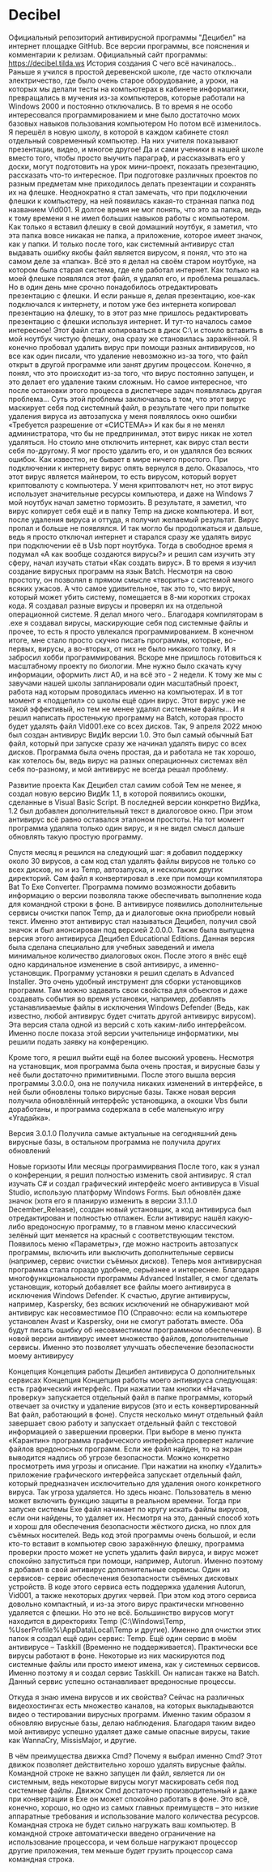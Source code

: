 # Decibel
Официальный репозиторий антивирусной программы "Децибел" на интернет площадке GitHub. Все версии программы, все пояснения и комментарии к релизам. Официальный сайт программы: https://decibel.tilda.ws
История создания
С чего всё начиналось..
Раньше я учился в простой деревенской школе, где часто отключали электричество, где было очень старое оборудование, а уроки, на которых мы делали тесты на компьютерах в кабинете информатики, превращались в мучения из-за компьютеров, которые работали на Windows 2000 и постоянно отключались. В то время я не особо интересовался программированием и мне было достаточно моих базовых навыков пользования компьютером
Но потом всё изменилось. Я перешёл в новую школу, в которой в каждом кабинете стоял отдельный современный компьютер. На них учителя показывают презентации, видео, и многое другое! Да и сами ученики в нашей школе вместо того, чтобы просто выучить параграф, и рассказывать его у доски, могут подготовить на урок мини-проект, показать презентацию, рассказать что-то интересное.
При подготовке различных проектов по разным предметам мне приходилось делать презентации и сохранять их на флешке. Неоднократно я стал замечать, что при подключении флешки к компьютеру, на ней появилась какая-то странная папка под названием Vid001. Я долгое время не мог понять, что это за папка, ведь к тому времени я не имел больших навыков работы с компьютером.
Как только я вставил флешку в свой домашний ноутбук, я заметил, что эта папка вовсе никакая не папка, а приложение, которое имеет значок, как у папки. И только после того, как системный антивирус стал выдавать ошибку якобы файл является вирусом, я понял, что это на самом деле за «папка».
Всё это я делал на своём старом ноутбуке, на котором была старая система, где еле работал интернет. Как только на моей флешке появлялся этот файл, я удалял его, и проблема решалась. Но в один день мне срочно понадобилось отредактировать презентацию с флешки. И если раньше я, делая презентацию, кое-как подключался к интернету, и потом уже без интернета копировал презентацию на флешку, то в этот раз мне пришлось редактировать презентацию с флешки используя интернет. И тут-то началось самое интересное! Этот файл стал копироваться в диск C:\ и стоило вставить в мой ноутбук чистую флешку, она сразу же становилась заражённой. Я конечно пробовал удалить вирус при помощи разных антивирусов, но все как один писали, что удаление невозможно из-за того, что файл открыт в другой программе или занят другим процессом. Конечно, я понял, что это происходит из-за того, что вирус постоянно запущен, и это делает его удаление таким сложным. Но самое интересное, что после остановки этого процесса в диспетчере задач появлялась другая проблема…
Суть этой проблемы заключалась в том, что этот вирус маскирует себя под системный файл, в результате чего при попытке удаления вируса из автозапуска у меня появлялось окно ошибки «Требуется разрешение от «СИСТЕМА»» И как бы я не менял администратора, что бы не предпринимал, этот вирус никак не хотел удаляться. Но стоило мне отключить интернет, как вирус стал вести себя по-другому. Я мог просто удалить его, и он удалялся без всяких ошибок.
Как известно, не бывает в мире ничего простого. При подключении к интернету вирус опять вернулся в дело. Оказалось, что этот вирус является майнером, то есть вирусом, который ворует криптовалюту с компьютера. У меня криптовалютч нет, но этот вирус использует значительные ресурсы компьютера, и даже на Windows 7 мой ноутбук начал заметно тормозить. В результате, я заметил, что вирус копирует себя ещё и в папку Temp на диске компьютера. И вот, после удаления вируса и оттуда, я получил желаемый результат. Вирус пропал и больше не появлялся.
И так могло бы продолжаться и дальше, ведь я просто отключал интернет и старался сразу же удалять вирус при подключении её в Usb порт ноутбука.
Тогда в свободное время я подумал «А как вообще создаются вирусы?» и решил сам изучить эту сферу, начал изучать статьи «Как создать вирус».
В то время я изучил создание вирусных программ на язык Batch. Несмотря на свою простоту, он позволял в прямом смысле «творить» с системой много всяких ужасов. А что самое удивительное, так это то, что вирус, который может убить систему, помещается в 8-ми коротких строках кода. Я создавал разные вирусы и проверял их на отдельной операционной системе. Я делал много чего.. Благодаря компиляторам в .exe я создавал вирусы, маскирующие себя под системные файлы и прочее, то есть я просто увлекался программированием.
В конечном итоге, мне стало просто скучно писать программы, которые, во-первых, вирусы, а во-вторых, от них не было никакого толку. И я забросил хобби программирования.
Вскоре мне пришлось готовиться к масштабному проекту по биологии. Мне нужно было скачать кучу информации, оформить лист А0, и на всё это - 2 недели. К тому же мы с завучами нашей школы запланировали один масштабный проект, работа над которым проводилась именно на компьютерах. И в тот момент я «подцепил» со школы ещё один вирус. Этот вирус уже не такой эффективый, но тем не менее удалял системные файлы…
И я решил написать простенькую программу на Batch, которая просто будет удалять файл Vid001.exe со всех дисков. Так, 9 апреля 2022 мною был создан антивирус ВидИк версии 1.0. Это был самый обычный Бат файл, который при запуске сразу же начинал удалять вирус со всех дисков. Программа была очень простая, да и работала не так хорошо, как хотелось бы, ведь вирус на разных операционных системах вёл себя по-разному, и мой антивирус не всегда решал проблему.


Развитие проекта
Как Децибел стал самим собой
Тем не менее, я создал новую версию ВидИк 1.1, в которой появились окошки, сделанные в Visual Basic Script. В последней версии конкретно ВидИка, 1.2 был добавлен дополнительный текст в диалоговое окно. При этом антивирус всё равно оставался эталоном простоты. На тот момент программа удаляла только один вирус, и я не видел смысл дальше обновлять такую простую программу.

Спустя месяц я решился на следующий шаг: я добавил поддержку около 30 вирусов, а сам код стал удалять файлы вирусов не только со всех дисков, но и из Temp, автозапуска, и нескольких других директорий. Сам файл я конвертировал в .еxe при помощи компилятора Bat To Exe Converter. Программа помимо возможности добавить информацию о версии позволяла также обеспечивать выполнение кода для командной строки в фоне. В антивирусе появились дополнительные сервисы очистки папок Temp, да и диалоговые окна приобрели новый текст. Именно этот антивирус стал называться Децибел, получил свой значок и был анонсирован под версией 2.0.0.0. Также была выпущена версия этого антивируса Децибел Educational Editions. Данная версия была сделана специально для учебных заведений и имела минимальное количество диалоговых окон. После этого я внёс ещё одно кардинальное изменение в свой антивирус, а именно- установщик. Программу установки я решил сделать в Advanced Installer. Это очень удобный инструмент для сборки установщиков программ. Там можно задавать свои свойства для объектов и даже создавать события во время установки, например, добавлять устанавливаемые файлы в исключения Windows Defender (Ведь, как известно, любой антивирус будет считать другой антивирус вирусом). Эта версия стала одной из версий с хоть каким-либо интерфейсом. Именно после показа этой версии учительнице информатики, мы решили подать заявку на конференцию.

Кроме того, я решил выйти ещё на более высокий уровень. Несмотря на установщик, моя программа была очень простая, и вирусные базы у неё были достаточно примитивными. После этого вышла версия программы 3.0.0.0, она не получила никаких изменений в интерфейсе, в ней были обновлены только вирусные базы. Также новая версия получила обновлённый интерфейс установщика, а окошки Vbs были доработаны, и программа содержала в себе маленькую игру «Угадайка».

Версия 3.0.1.0 Получила самые актуальные на сегодняшний день вирусные базы, в остальном программа не получила других обновлений


Новые горизоты
Или месяцы программирвания
После того, как я узнал о конференции, я решил полностью изменить свой антивирус. Я стал изучать C# и создал графический интерфейс моего антивируса в Visual Studio, использую платформу Windows Forms. Был обновлён даже значок (хотя его я планирую изменить в версии 3.1.1.0 December_Release), создан новый установщик, а код антивируса был отредактирован и полностью отлажен. Если антивирус нашёл какую-либо вредоносную программу, то в главном меню классический зелёный щит меняется на красный с соответствующим текстом. Появилось меню «Параметры», где можно настроить автозапуск программы, включить или выключить дополнительные сервисы (например, сервис очистки съёмных дисков). Теперь моя антивирусная программа стала гораздо удобнее, серьёзнее и интереснее. Благодаря многофункциональности программы Advanced Installer, я смог сделать установщик, который добавляет все файлы моего антивируса в исключения Windows Defender. К счастью, другие антивирусы, например, Kaspersky, без всяких исключений не обнаруживают мой антивирус как несовместимое ПО (Справочно: если на компьютере установлен Avast и Kaspersky, они не смогут работать вместе. Оба будут писать ошибку об несовместимом программном обеспечении).
В новой версии антивирус имеет множество файлов, дополнительные сервисы. Именно это позволяет улучшать обеспечение безопасности моему антивирусу

Концепция
Концепция работы Децибел антивируса
О дополнительных сервисах
Концепция
Концепция работы моего антивируса следующая: есть графический интерфейс. При нажатии там кнопки «Начать проверку» запускается отдельный файл в папке программы, который отвечает за очистку и удаление вирусов (это и есть конвертированный Bat файл, работающий в фоне). Спустя несколько минут отдельный файл завершает свою работу и запускает отдельный файл с текстовой информацией о завершении проверки.
При выборе в меню пункта «Карантин» программа графического интерфейса проверяет наличие файлов вредоносных программ. Если же файл найден, то на экран выводится надпись об угрозе безопасности. Можно конкретно просмотреть имя угрозы и описание. При нажатии на кнопку «Удалить» приложение графического интерфейса запускает отдельный файл, который предназначен исключительно для удаления оного конкретного вируса. Так угроза удаляется.
Но здесь нюанс. Пользователь в меню может включить функцию защиты в реальном времени. Тогда при запуске системы Exe файл начинает по кругу искать файлы вирусов, если они найдены, то удаляет их. Несмотря на это, данный способ хоть и хорош для обеспечения безопасности жёсткого диска, но плох для съёмных носителей. Ведь код этой программы очень большой, и если кто-то вставит в компьютер свою заражённую флешку, программа проверки просто может не успеть удалить файл вируса, и вирус может спокойно запуститься при помощи, например, Autorun. Именно поэтому я добавил в свой антивирус дополнительные сервисы.
Один из сервисов- сервис обеспечения безопасности съёмных дисковых устройств. В коде этого сервиса есть поддержка удаления Autorun, Vid001, а также некоторых других червей. При этом код этого сервиса довольно компактный, и из-за этого вирус практически мгновенно удаляется с флешки. Но это не всё. Большинство вирусов могут находится в директориях Temp (С:\Windows\Temp, %UserProfile%\AppData\Local\Temp и другие). Именно для очистки этих папок я создал ещё один сервис: Temp.
Ещё один сервис в моём антивирусе – Taskkill (Временно не поддерживается). Практически все вирусы работают в фоне. Некоторые из них маскируются под системные файлы или просто имеют имена, как у системных сервисов. Именно поэтому я и создал сервис Taskkill. Он написан также на Batch. Данный сервис успешно останавливает вредоносные процессы.

Откуда я знаю имена вирусов и их свойства?
Сейчас на различных видеохостингах есть множество каналов, на которых выкладываются видео о тестировании вирусных программ. Именно таким образом я обновляю вирусные базы, делаю наблюдения. Благодаря таким видео мой антивирус успешно удаляет даже самые опасные вирусы, такие как WannaCry, MissisMajor, и другие.

В чём преимущества движка Cmd?
Почему я выбрал именно Cmd? Этот движок позволяет действительно хорошо удалять вирусные файлы. Командной строке не важно запущен ли файл, является ли он системным, ведь некоторые вирусы могут маскировать себя под системные файлы.
Движок Cmd достаточно производительный и даже при конвертации в Exe он может спокойно работать в фоне.
Это всё, конечно, хорошо, но одно из самых главных преимуществ – это низкие аппаратные требования и использование малого количества ресурсов. Командная строка не будет сильно нагружать ваш компьютер. В командной строке автоматически введено ограничение на использование процессора, и чем больше нагружают процессор другие приложения, тем меньше будет грузить процессор сама командная строка.
